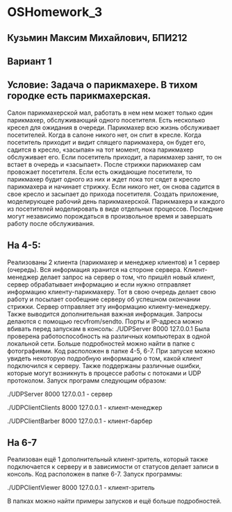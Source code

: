 # OSHomework_3
## Кузьмин Максим Михайлович, БПИ212
## Вариант 1
## Условие: Задача о парикмахере. В тихом городке есть парикмахерская.
Салон парикмахерской мал, работать в нем нем может только один
парикмахер, обслуживающий одного посетителя. Есть несколько кресел для ожидания в очереди. Парикмахер всю жизнь обслуживает посетителей. Когда в салоне никого нет, он спит в кресле.
Когда посетитель приходит и видит спящего парикмахера, он будет
его, садится в кресло, «засыпая» на тот момент, пока парикмахер
обслуживает его. Если посетитель приходит, а парикмахер занят,
то он встает в очередь и «засыпает». После стрижки парикмахер
сам провожает посетителя. Если есть ожидающие посетители, то
парикмахер будит одного из них и ждет пока тот сядет в кресло парикмахера и начинает стрижку. Если никого нет, он снова садится
в свое кресло и засыпает до прихода посетителя. Создать приложение, моделирующее рабочий день парикмахерской. Парикмахера и каждого из посетителей моделировать в виде отдельных процессов. Последние могут независимо порождаться в
произвольное время и завершать работу после обслуживания.
## На 4-5:
Реализованы 2 клиента (парикмахер и менеджер клиентов) и 1 сервер (очередь). Вся информация хранится на стороне сервера. Клиент-менеджер делает запрос на сервер о том, что пришёл новый клиент, сервер обрабатывает информацию и если нужно отправляет информацию клиенту-парикмахеру. Тот в свою очередь делает свою работу и посылает сообещние серверу об успешном окончании стрижки. Сервер отправляет эту информацию клиенту-менеджеру. Также выводится дополнительная важная информация.
Запросы делаются с помощью recvfrom/sendto.
Порты и IP-адреса можно вбивать перед запускам в консоль: ./UDPServer 8000 127.0.0.1
Была проверена работоспособность на различных компьютерах в одной локальной сети.
Больше подробностей можно найти в папке с фотографиями.
Код расположен в папке 4-5, 6-7.
При запуске можно увидеть некоторую подробную информацию о том, какой клиент подключился к серверу. Также поддержаны различные ошибки, которые могут возникнуть в процессе работы с потоками и UDP протоколом.
Запуск программ следующим образом:

./UDPServer 8000 127.0.0.1 - сервер

./UDPClientClients 8000 127.0.0.1 - клиент-менеджер

./UDPClientBarber 8000 127.0.0.1 - клиент-барбер
## На 6-7
Реализован ещё 1 дополнительный клиент-зритель, который также подключается к серверу и в зависимости от статусов делает записи в консоль.
Код расположен в папке 6-7.
Запуск программы:

./UDPClientViewer 8000 127.0.0.1 - клиент-зритель

В папках можно найти примеры запусков и ещё больше подробностей.
